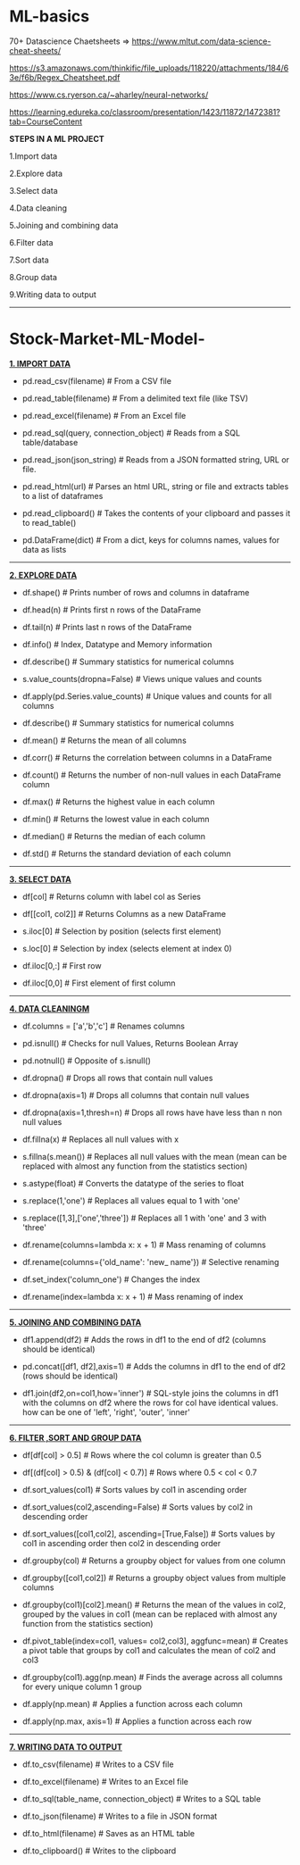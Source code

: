 # ML-basics

70+ Datascience Chaetsheets => https://www.mltut.com/data-science-cheat-sheets/ 

https://s3.amazonaws.com/thinkific/file_uploads/118220/attachments/184/63e/f6b/Regex_Cheatsheet.pdf 

https://www.cs.ryerson.ca/~aharley/neural-networks/

https://learning.edureka.co/classroom/presentation/1423/11872/1472381?tab=CourseContent

<B> STEPS IN A ML PROJECT </B>

1.Import data

2.Explore data

3.Select data

4.Data cleaning 

5.Joining and combining data

6.Filter data

7.Sort data 

8.Group data 

9.Writing data to output 
<hr>

# Stock-Market-ML-Model-
                             
<b><u>1. IMPORT DATA </b></u>


- pd.read_csv(filename)	 # From a CSV file

- pd.read_table(filename) # From a delimited text file (like TSV)

- pd.read_excel(filename) # From an Excel file

- pd.read_sql(query, connection_object) # Reads from a SQL table/database

- pd.read_json(json_string) # Reads from a JSON formatted string, URL or file.

- pd.read_html(url) # Parses an html URL, string or file and extracts tables to a list of dataframes

- pd.read_clipboard() # Takes the contents of your clipboard and passes it to read_table()

- pd.DataFrame(dict) # From a dict, keys for columns names, values for data as lists

<hr>

<b><u>2. EXPLORE DATA </b></u>

- df.shape() # Prints number of rows and columns in dataframe

- df.head(n) # Prints first n rows of the DataFrame

- df.tail(n) # Prints last n rows of the DataFrame

- df.info() # Index, Datatype and Memory information

- df.describe() # Summary statistics for numerical columns

- s.value_counts(dropna=False) # Views unique values and counts

- df.apply(pd.Series.value_counts) # Unique values and counts for all columns

- df.describe() # Summary statistics for numerical columns

- df.mean() # Returns the mean of all columns

- df.corr() # Returns the correlation between columns in a DataFrame

- df.count() # Returns the number of non-null values in each DataFrame column

- df.max() # Returns the highest value in each column

- df.min() # Returns the lowest value in each column

- df.median() # Returns the median of each column

- df.std() # Returns the standard deviation of each column

<hr>

<u><b>3. SELECT DATA</b></u>

- df[col] # Returns column with label col as Series

- df[[col1, col2]] # Returns Columns as a new DataFrame

- s.iloc[0] # Selection by position (selects first element)

- s.loc[0] # Selection by index (selects element at index 0)

- df.iloc[0,:] # First row

- df.iloc[0,0] # First element of first column
<hr>
 
<u><b>4. DATA CLEANINGM</b></u>

- df.columns = ['a','b','c'] # Renames columns

- pd.isnull() # Checks for null Values, Returns Boolean Array

- pd.notnull() # Opposite of s.isnull()

- df.dropna() # Drops all rows that contain null values

- df.dropna(axis=1) # Drops all columns that contain null values

- df.dropna(axis=1,thresh=n) # Drops all rows have have less than n non null values

- df.fillna(x) # Replaces all null values with x

- s.fillna(s.mean()) # Replaces all null values with the mean (mean can be replaced with almost any function from the statistics section)

- s.astype(float) # Converts the datatype of the series to float

- s.replace(1,'one') # Replaces all values equal to 1 with 'one'

- s.replace([1,3],['one','three']) # Replaces all 1 with 'one' and 3 with 'three'

- df.rename(columns=lambda x: x + 1) # Mass renaming of columns

- df.rename(columns={'old_name': 'new_ name'}) # Selective renaming

- df.set_index('column_one') # Changes the index

- df.rename(index=lambda x: x + 1) # Mass renaming of index

<hr>

<u><b>5. JOINING AND COMBINING DATA </b></u>

- df1.append(df2) # Adds the rows in df1 to the end of df2 (columns should be identical)

- pd.concat([df1, df2],axis=1) # Adds the columns in df1 to the end of df2 (rows should be identical)

- df1.join(df2,on=col1,how='inner') # SQL-style joins the columns in df1 with the columns on df2 where the rows for col have identical values. how can be one of 'left', 'right', 
'outer', 'inner'<strong> </strong>
 
 <hr>
 
<u><b>6. FILTER ,SORT AND GROUP DATA</b></u>
 
- df[df[col] > 0.5] # Rows where the col column is greater than 0.5

- df[(df[col] > 0.5) & (df[col] < 0.7)] # Rows where 0.5 < col < 0.7

- df.sort_values(col1) # Sorts values by col1 in ascending order

- df.sort_values(col2,ascending=False) # Sorts values by col2 in descending order

- df.sort_values([col1,col2], ascending=[True,False]) # Sorts values by col1 in ascending order then col2 in descending order

- df.groupby(col) # Returns a groupby object for values from one column

- df.groupby([col1,col2]) # Returns a groupby object values from multiple columns

- df.groupby(col1)[col2].mean() # Returns the mean of the values in col2, grouped by the values in col1 (mean can be replaced with almost any function from the statistics section)

- df.pivot_table(index=col1, values= col2,col3], aggfunc=mean) # Creates a pivot table that groups by col1 and calculates the mean of col2 and col3

- df.groupby(col1).agg(np.mean) # Finds the average across all columns for every unique column 1 group

- df.apply(np.mean) # Applies a function across each column

- df.apply(np.max, axis=1) # Applies a function across each row
 
 <hr>
 
<u><b>7. WRITING DATA TO OUTPUT</b></u>
 
- df.to_csv(filename) # Writes to a CSV file

- df.to_excel(filename) # Writes to an Excel file

- df.to_sql(table_name, connection_object) # Writes to a SQL table

- df.to_json(filename) # Writes to a file in JSON format

- df.to_html(filename) # Saves as an HTML table

- df.to_clipboard() # Writes to the clipboard
                               


